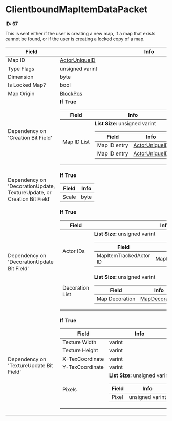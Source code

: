 # ClientboundMapItemDataPacket

__ID: 67__

This is sent either if the user is creating a new map, if a map that exists cannot be found, or if the user is creating a locked copy of a map.

<table><thead><tr><th>Field</th><th>Info</th></tr></thead><tbody>
<tr><td>Map ID</td><td><a href="../types/ActorUniqueID.md">ActorUniqueID</a></td></tr>
<tr><td>Type Flags</td><td>unsigned varint</td></tr>
<tr><td>Dimension</td><td>byte</td></tr>
<tr><td>Is Locked Map?</td><td>bool</td></tr>
<tr><td>Map Origin</td><td><a href="../types/BlockPos.md">BlockPos</a></td></tr>
<tr><td>Dependency on 'Creation Bit Field'</td><td><b>If True</b><br>
  <table><thead><tr><th>Field</th><th>Info</th></tr></thead><tbody>
  <tr><td>Map ID List</td><td><b>List Size:</b> unsigned varint
    <table><thead><tr><th>Field</th><th>Info</th></tr></thead><tbody>
    <tr><td>Map ID entry</td><td><a href="../types/ActorUniqueID.md">ActorUniqueID</a></td></tr>
    <tr><td>Map ID entry</td><td><a href="../types/ActorUniqueID.md">ActorUniqueID</a></td></tr>
    </tbody></table></td></tr>
  </tbody></table></td></tr>
<tr><td>Dependency on 'DecorationUpdate, TextureUpdate, or Creation Bit Field'</td><td><b>If True</b><br>
  <table><thead><tr><th>Field</th><th>Info</th></tr></thead><tbody>
  <tr><td>Scale</td><td>byte</td></tr>
  </tbody></table></td></tr>
<tr><td>Dependency on 'DecorationUpdate Bit Field'</td><td><b>If True</b><br>
  <table><thead><tr><th>Field</th><th>Info</th></tr></thead><tbody>
  <tr><td>Actor IDs</td><td><b>List Size:</b> unsigned varint
    <table><thead><tr><th>Field</th><th>Info</th></tr></thead><tbody>
    <tr><td>MapItemTrackedActor ID</td><td><a href="../types/MapItemTrackedActor_UniqueId.md">MapItemTrackedActor::UniqueId</a></td></tr>
    </tbody></table></td></tr>
  <tr><td>Decoration List</td><td><b>List Size:</b> unsigned varint
    <table><thead><tr><th>Field</th><th>Info</th></tr></thead><tbody>
    <tr><td>Map Decoration</td><td><a href="../types/MapDecoration.md">MapDecoration</a></td></tr>
    </tbody></table></td></tr>
  </tbody></table></td></tr>
<tr><td>Dependency on 'TextureUpdate Bit Field'</td><td><b>If True</b><br>
  <table><thead><tr><th>Field</th><th>Info</th></tr></thead><tbody>
  <tr><td>Texture Width</td><td>varint</td></tr>
  <tr><td>Texture Height</td><td>varint</td></tr>
  <tr><td>X-TexCoordinate</td><td>varint</td></tr>
  <tr><td>Y-TexCoordinate</td><td>varint</td></tr>
  <tr><td>Pixels</td><td><b>List Size:</b> unsigned varint
    <table><thead><tr><th>Field</th><th>Info</th></tr></thead><tbody>
    <tr><td>Pixel</td><td>unsigned varint</td></tr>
    </tbody></table></td></tr>
  </tbody></table></td></tr>
</tbody></table>